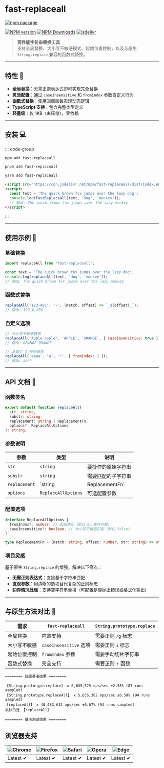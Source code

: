 # **fast-replaceall**

[![npm package](https://nodei.co/npm/fast-replaceall.png?downloads=true&downloadRank=true&stars=true)](https://www.npmjs.com/package/fast-replaceall)

[![NPM version](https://img.shields.io/npm/v/fast-replaceall.svg?style=flat)](https://npmjs.org/package/fast-replaceall)
[![NPM Downloads](https://img.shields.io/npm/dm/fast-replaceall.svg?style=flat)](https://npmjs.org/package/fast-replaceall)
[![jsdelivr](https://data.jsdelivr.com/v1/package/npm/fast-replaceall/badge)](https://www.jsdelivr.com/package/npm/fast-replaceall)

> **高性能字符串替换工具**  
> 支持全局替换、大小写不敏感模式、起始位置控制，以及与原生 `String.replace` 兼容的函数式替换。

---

## **特性** 🌟
- **全局替换**：无需正则表达式即可实现完全替换
- **灵活配置**：通过 `caseInsensitive` 和 `fromIndex` 参数自定义行为
- **函数式替换**：使用回调函数实现动态逻辑
- **TypeScript 支持**：包含完整类型定义
- **轻量级**：仅 1KB（未压缩），零依赖

---

## **安装** 💻

::: code-group

```bash [npm]
npm add fast-replaceall
```
```bash [pnpm]
pnpm add fast-replaceall
```
```bash [yarn]
yarn add fast-replaceall
```
```html [HTML]
<script src="https://cdn.jsdelivr.net/npm/fast-replaceall/dist/index.umd.min.js"></script>
<script>
  const text = 'The quick brown fox jumps over the lazy dog';
  console.log(FastReplaceall(text, 'dog', 'monkey'));
  // 输出: The quick brown fox jumps over the lazy monkey
</script>
```

:::

---

## **使用示例** 🚀

### **基础替换**
```javascript
import replaceAll from 'fast-replaceall';

const text = 'The quick brown fox jumps over the lazy dog';
console.log(replaceAll(text, 'dog', 'monkey'));
// 输出: The quick brown fox jumps over the lazy monkey
```

### **函数式替换**
```javascript
replaceAll('123-456', '-', (match, offset) => `_${offset}_`);
// 输出: 123_0_456
```

### **自定义选项**
```javascript
// 大小写不敏感替换
replaceAll('Apple apple', 'APPLE', 'ORANGE', { caseInsensitive: true });
// 输出: ORANGE ORANGE

// 从索引 2 开始替换
replaceAll('aaaa', 'a', '*', { fromIndex: 2 });
// 输出: aa**
```

---

## **API 文档** 📖

### **函数签名**
```typescript
export default function replaceAll(
  str: string,
  substr: string,
  replacement: string | ReplacementFn,
  options?: ReplaceAllOptions
): string;
```

### **参数说明**
| 参数 | 类型 | 说明 |
|------|------|------|
| `str` | `string` | 要操作的原始字符串 |
| `substr` | `string` | 需要匹配的子字符串 |
| `replacement` | `string | ReplacementFn` | 替换值或回调函数（接收匹配项、偏移量和原始字符串） |
| `options` | `ReplaceAllOptions` | 可选配置参数 |

### **配置选项**
```typescript
interface ReplaceAllOptions {
  fromIndex?: number; // 起始索引（默认 0，支持负数）
  caseInsensitive?: boolean; // 大小写不敏感匹配（默认 false）
}

type ReplacementFn = (match: string, offset: number, str: string) => string;
```

### **项目灵感**
基于原生 `String.replace` 的增强，解决以下痛点：
- **无需正则表达式**：直接基于字符串匹配
- **直观参数**：用清晰的选项替代复杂的正则标志
- **边界情况处理**：支持空字符串替换（可配置是否抛出错误或格式化输出）

---

## **与原生方法对比** 🎯

| 需求 | `fast-replaceall` | `String.prototype.replace` |
|------|-------------------|----------------------------|
| 全局替换 | 内置支持 | 需要正则 `/g` 标志 |
| 大小写不敏感 | `caseInsensitive` 选项 | 需要正则 `i` 标志 |
| 起始位置控制 | `fromIndex` 参数 | 需要手动切片字符串 |
| 函数式替换 | 完全支持 | 需要正则 + 函数 |

```text
======== 性能基准结果 ========

【String.prototype.replace】 x 6,635,525 ops/sec ±2.58% (87 runs sampled)
【String.prototype.replaceAll】 x 5,636,302 ops/sec ±0.58% (94 runs sampled)
【replaceAll】 x 40,483,612 ops/sec ±0.67% (94 runs sampled)
最快的是 【replaceAll】

======== 基准测试结束 ========
```

## 浏览器支持

![Chrome](https://raw.github.com/alrra/browser-logos/master/src/chrome/chrome_48x48.png) | ![Firefox](https://raw.github.com/alrra/browser-logos/master/src/firefox/firefox_48x48.png) | ![Safari](https://raw.github.com/alrra/browser-logos/master/src/safari/safari_48x48.png) | ![Opera](https://raw.github.com/alrra/browser-logos/master/src/opera/opera_48x48.png) | ![Edge](https://raw.github.com/alrra/browser-logos/master/src/edge/edge_48x48.png) |
--- | --- | --- | --- | --- |
Latest ✔ | Latest ✔ | Latest ✔ | Latest ✔ | Latest ✔ |
